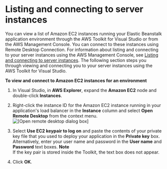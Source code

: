 # Listing and connecting to server instances<a name="create_deploy_NET.ec2connect"></a>

You can view a list of Amazon EC2 instances running your Elastic Beanstalk application environment through the AWS Toolkit for Visual Studio or from the AWS Management Console\. You can connect to these instances using Remote Desktop Connection\. For information about listing and connecting to your server instances using the AWS Management Console, see [Listing and connecting to server instances](using-features.ec2connect.md)\. The following section steps you through viewing and connecting you to your server instances using the AWS Toolkit for Visual Studio\.

**To view and connect to Amazon EC2 instances for an environment**

1.  In Visual Studio, in **AWS Explorer**, expand the **Amazon EC2** node and double\-click **Instances**\. 

1.  Right\-click the instance ID for the Amazon EC2 instance running in your application's load balancer in the **Instance** column and select **Open Remote Desktop** from the context menu\.   
![\[Open remote desktop dialog box\]](http://docs.aws.amazon.com/elasticbeanstalk/latest/dg/images/aeb-vs-rdp-login.png)

1.  Select **Use EC2 keypair to log on** and paste the contents of your private key file that you used to deploy your application in the **Private key** box\. Alternatively, enter your user name and password in the **User name** and **Password** text boxes\.
**Note**  
If the key pair is stored inside the Toolkit, the text box does not appear\.

1. Click **OK**\.